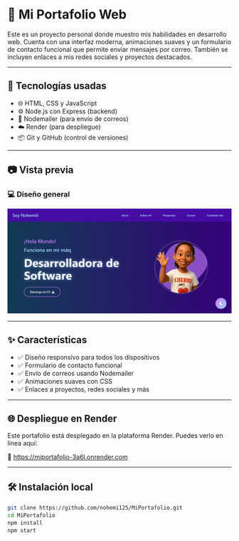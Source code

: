 # 🎨 Mi Portafolio Web

Este es un proyecto personal donde muestro mis habilidades en desarrollo web. Cuenta con una interfaz moderna, animaciones suaves y un formulario de contacto funcional que permite enviar mensajes por correo. También se incluyen enlaces a mis redes sociales y proyectos destacados.

---

## 🚀 Tecnologías usadas

- 🌐 HTML, CSS y JavaScript
- ⚙️ Node.js con Express (backend)
- 📧 Nodemailer (para envío de correos)
- ☁️ Render (para despliegue)
- 📦 Git y GitHub (control de versiones)

---

## 📷 Vista previa

### 💻 Diseño general
![Vista previa del portafolio](/imagens/image.png)

---


## ✨ Características

- ✅ Diseño responsivo para todos los dispositivos
- ✅ Formulario de contacto funcional
- ✅ Envío de correos usando Nodemailer
- ✅ Animaciones suaves con CSS
- ✅ Enlaces a proyectos, redes sociales y más

---
## 🌐 Despliegue en Render

Este portafolio está desplegado en la plataforma Render. Puedes verlo en línea aquí:

🔗 https://miportafolio-3a6l.onrender.com

---

## 🛠️ Instalación local

```bash
git clone https://github.com/nohemi125/MiPortafolio.git
cd MiPortafolio
npm install
npm start
